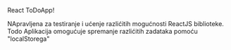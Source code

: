  React ToDoApp!

 NApravljena za testiranje i ućenje razlićitih mogućnosti ReactJS biblioteke.
 Todo Aplikacija omogućuje spremanje razlićitih zadataka pomoću "localStorega"
